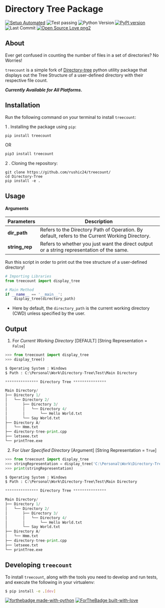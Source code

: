 # Directory Tree Package

[![Setup Automated](https://img.shields.io/badge/setup-automated-blue?logo=gitpod)](https://gitpod.io/from-referrer/)
![Test passing](https://img.shields.io/badge/Tests-passing-brightgreen.svg)
![Python Version](https://img.shields.io/badge/python-3.6+-brightgreen.svg)
[![PyPI version](https://badge.fury.io/py/directory-tree.svg)](https://badge.fury.io/py/directory-tree)
![Last Commit](https://img.shields.io/github/last-commit/rushic24/treecount?style=flat-square)
[![Open Source Love png2](https://badges.frapsoft.com/os/v2/open-source.png?v=103)](https://github.com/ellerbrock/open-source-badges/)


## About 

Ever get confused in counting the number of files in a set of directories? No Worries!

`treecount` is a simple fork of [Directory-tree](https://github.com/rahulbordoloi/Directory-Tree) python utility package that displays out the Tree Structure of a user-defined directory with their respective file count.

<b><i> Currently Available for All Platforms.  </i></b>

## Installation

Run the following command on your terminal to install `treecount`: 

1 .  Installing the package using `pip`:
```python
pip install treecount
```
OR

```python
pip3 install treecount
```

2 . Cloning the repository:

```
git clone https://github.com/rushic24/treecount/
cd Directory-Tree
pip install -e .
```

## Usage

<h4> Arguments </h4>


| __Parameters__ | __Description__ |
|    ---         |       ---       |
| __dir_path__ | Refers to the Directory Path of Operation. By default, refers to the Current Working Directory. |
| __string_rep__ | Refers to whether you just want the direct output or a string representation of the same. |


Run this script in order to print out the tree structure of a user-defined directory!

```python
# Importing Libraries
from treecount import display_tree

# Main Method
if __name__ == '__main__':
    display_tree(directory_path)
```

*   Here by default, the `directory_path` is the current working directory (CWD) unless specified by the user.

## Output

1. For <i>Current Working Directory</i> [DEFAULT] [String Representation = `False`]

```python
>>> from treecount import display_tree
>>> display_tree()

$ Operating System : Windows
$ Path : C:\Personal\Work\Directory-Tree\Test\Main Directory

*************** Directory Tree ***************

Main Directory/
├── Directory 1/
│   └── Directory 2/
│       ├── Directory 3/
│       │   └── Directory 4/
│       │       └── Hello World.txt
│       └── Say World.txt
├── Directory A/
│   └── Hmm.txt
├── directory-tree-print.cpp
├── letseee.txt
└── printTree.exe

```

2. For <i>User Specified Directory</i> [Argument] [String Representation = `True`]

```python
>>> from treecount import display_tree
>>> stringRepresentation = display_tree('C:\Personal\Work\Directory-Tree\Test\Main Directory', string_rep = True)
>>> print(stringRepresentation)

$ Operating System : Windows
$ Path : C:\Personal\Work\Directory-Tree\Test\Main Directory

*************** Directory Tree ***************

Main Directory/
├── Directory 1/
│   └── Directory 2/
│       ├── Directory 3/
│       │   └── Directory 4/
│       │       └── Hello World.txt
│       └── Say World.txt
├── Directory A/
│   └── Hmm.txt
├── directory-tree-print.cpp
├── letseee.txt
└── printTree.exe

```

## Developing `treecount`

To install `treecount`, along with the tools you need to develop and run tests, and execute the following in your virtualenv:

```bash
$ pip install -e .[dev]
```

[![forthebadge made-with-python](http://ForTheBadge.com/images/badges/made-with-python.svg)](https://www.python.org/)
[![ForTheBadge built-with-love](http://ForTheBadge.com/images/badges/built-with-love.svg)](https://github.com/rushic24/)
